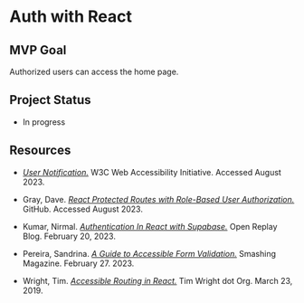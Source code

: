# Auth with React

## MVP Goal

Authorized users can access the home page.

## Project Status

- In progress

## Resources

- [_User Notification._](https://www.w3.org/WAI/tutorials/forms/notifications/) W3C Web Accessibility Initiative. Accessed August 2023.

- Gray, Dave. [_React Protected Routes with Role-Based User Authorization._](https://github.com/gitdagray/react_protected_routes) GitHub. Accessed August 2023.

- Kumar, Nirmal. [_Authentication In React with Supabase._](https://blog.openreplay.com/authentication-in-react-with-supabase/) Open Replay Blog. February 20, 2023.

- Pereira, Sandrina. [_A Guide to Accessible Form Validation._](https://www.smashingmagazine.com/2023/02/guide-accessible-form-validation/#moments-of-validation) Smashing Magazine. February 27. 2023.

- Wright, Tim. [_Accessible Routing in React._](https://timwright.org/blog/2019/03/23/accessible-routing-in-react/) Tim Wright dot Org. March 23, 2019.
